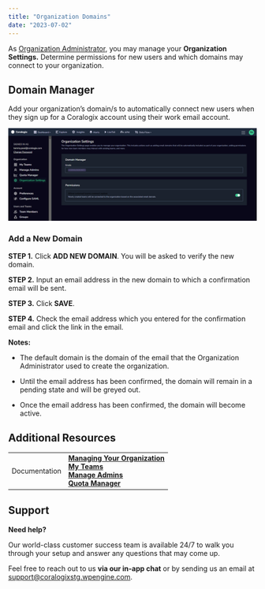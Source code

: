 ```yaml
---
title: "Organization Domains"
date: "2023-07-02"
---
```


As [Organization Administrator](http://www.coralogixstg.wpengine.com/docs/managing-your-organization), you may manage your **Organization Settings.** Determine permissions for new users and which domains may connect to your organization.

## **Domain Manager**

Add your organization’s domain/s to automatically connect new users when they sign up for a Coralogix account using their work email account.

![](images/Organization-Settings-Page_temp.png)

### Add a New Domain

**STEP 1.** Click **ADD NEW DOMAIN**. You will be asked to verify the new domain.

**STEP 2.** Input an email address in the new domain to which a confirmation email will be sent.

**STEP 3.** Click **SAVE**.

**STEP 4.** Check the email address which you entered for the confirmation email and click the link in the email.

**Notes:**

- The default domain is the domain of the email that the Organization Administrator used to create the organization.

- Until the email address has been confirmed, the domain will remain in a pending state and will be greyed out.

- Once the email address has been confirmed, the domain will become active.

## Additional Resources

<table><tbody><tr><td>Documentation</td><td><strong><a href="http://www.coralogixstg.wpengine.com/docs/managing-your-organization">Managing Your Organization</a></strong><br><strong><strong><a href="http://www.coralogixstg.wpengine.com/docs/managing-your-organization-my-teams">My Teams</a></strong><br><a href="http://www.coralogixstg.wpengine.com/docs/managing-your-organization-manage-admins">Manage Admins</a></strong><br><strong><a href="http://www.coralogixstg.wpengine.com/docs/managing-your-organization-quota-manager">Quota Manager</a></strong></td></tr></tbody></table>

## Support

**Need help?**

Our world-class customer success team is available 24/7 to walk you through your setup and answer any questions that may come up.

Feel free to reach out to us **via our in-app chat** or by sending us an email at [support@coralogixstg.wpengine.com](mailto:support@coralogixstg.wpengine.com).
